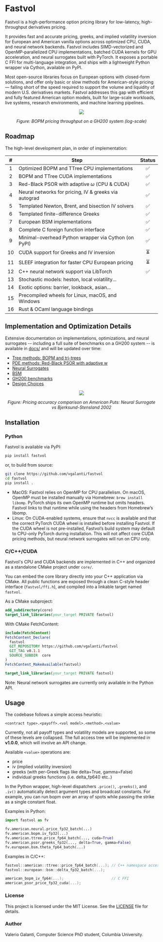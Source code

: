 # Fastvol

Fastvol is a high-performance option pricing library for low-latency, high-throughput derivatives pricing. 

It provides fast and accurate pricing, greeks, and implied volatility inversion for European and American vanilla options across optimized CPU, CUDA, and neural network backends. Fastvol includes SIMD-vectorized and OpenMP-parallelized CPU implementations, batched CUDA kernels for GPU acceleration, and neural surrogates built with PyTorch. It exposes a portable C FFI for multi-language integration, and ships with a lightweight Python wrapper via Cython, available on PyPI.

Most open-source libraries focus on European options with closed-form solutions, and offer only basic or slow methods for American-style pricing — falling short of the speed required to support the volume and liquidity of modern U.S. derivatives markets. Fastvol addresses this gap with efficient and fully featured American option models, built for large-scale workloads, live systems, research environments, and machine learning pipelines.

<div align="center">
  <img src="https://raw.githubusercontent.com/vgalanti/fastvol/main/docs/assets/bopm_throughput.png"/>
  <p><em>Figure: BOPM pricing throughput on a GH200 system (log-scale) </em></p>
</div>



## Roadmap

The high-level development plan, in order of implementation:

|  #   | Step                                                     | Status |
| :--: | -------------------------------------------------------- | :----: |
|  1   | Optimized BOPM and TTree CPU implementations             |   ✅   |
|  2   | BOPM and TTree CUDA implementations                      |   ✅   |
|  3   | Red-Black PSOR with adaptive $\omega$ (CPU & CUDA)       |   ✅   |
|  4   | Neural networks for pricing, IV & greeks via autograd    |   ✅   |
|  5   | Templated Newton, Brent, and bisection IV solvers        |   ✅   |
|  6   | Templated finite-difference Greeks                       |   ✅   |
|  7   | European BSM implementations                             |   ✅   |
|  8   | Complete C foreign function interface                    |   ✅   |
|  9   | Minimal-overhead Python wrapper via Cython (on PyPI)     |   ✅   |
| 10   | CUDA support for Greeks and IV inversion                 |   ⏳   |
| 11   | SLEEF integration for faster CPU European pricing        |   ⏳   |
| 12   | C++ neural network support via LibTorch                  |   ✅    |
| 13   | Stochastic models: heston, local volatility...           |        |
| 14   | Exotic options: barrier, lookback, asian...              |        |
| 15   | Precompiled wheels for Linux, macOS, and Windows         |        |
| 16   | Rust & OCaml language bindings                           |        |



## Implementation and Optimization Details

Extensive documentation on implementations, optimizations, and neural surrogates  -- including a full suite of benchmarks on a GH200 system -- is available in [docs/](https://github.com/vgalanti/fastvol/tree/main/docs) and will be updated over time:

- [Tree methods: BOPM and tri-trees](https://github.com/vgalanti/fastvol/blob/main/docs/trees.md)
- [PDE methods: Red-Black PSOR with adaptive w](https://github.com/vgalanti/fastvol/blob/main/docs/pde.md)
- [Neural Surrogates](https://github.com/vgalanti/fastvol/blob/main/docs/neural.md)
- [BSM](https://github.com/vgalanti/fastvol/blob/main/docs/bsm.md)
- [GH200 benchmarks](https://github.com/vgalanti/fastvol/blob/main/docs/GH200.txt)
- [Design Choices](https://github.com/vgalanti/fastvol/blob/main/docs/choices.md)

<div align="center">
  <img src="https://raw.githubusercontent.com/vgalanti/fastvol/main/docs/assets/neural/nn_puts.gif"/>
  <p><em>Figure: Pricing accuracy comparison on American Puts: Neural Surrogate vs Bjerksund-Stensland 2002 </em></p>
</div>



## Installation

### Python

Fastvol is available via PyPI:

```bash
pip install fastvol
```

or, to build from source:

```bash
git clone https://github.com/vgalanti/fastvol
cd fastvol
pip install .
```

* MacOS: Fastvol relies on OpenMP for CPU parallelism. On macOS, OpenMP must be installed manually via Homebrew: `brew install libomp`. PyTorch ships its own OpenMP runtime but omits headers. Fastvol links to that runtime while using the headers from Homebrew’s libomp.
* Linux: On CUDA-enabled systems, ensure that `nvcc` is available and that the correct PyTorch CUDA wheel is installed before installing Fastvol. If the CUDA wheel is not pre-installed, Fastvol’s build system may default to CPU-only PyTorch during installation. This will not affect core CUDA pricing methods, but neural network surrogates will run on CPU only.

### C/C++/CUDA
Fastvol's CPU and CUDA backends are implemented in C++ and organized as a standalone CMake project under `core/`.

You can embed the core library directly into your C++ application via CMake. All public functions are exposed through a clean C-style header interface (`fastvol/ffi.h`), and compiled into a linkable target named `fastvol`.

As a CMake subproject:
```cmake
add_subdirectory(core)
target_link_libraries(your_target PRIVATE fastvol)
```

With CMake FetchContent:
```cmake
include(FetchContent)
FetchContent_Declare(
  fastvol
  GIT_REPOSITORY https://github.com/vgalanti/fastvol
  GIT_TAG v0.1.1
  SOURCE_SUBDIR  core
)
FetchContent_MakeAvailable(fastvol)

target_link_libraries(your_target PRIVATE fastvol)
```

Note: Neural network surrogates are currently only available in the Python API.

## Usage

The codebase follows a simple access heuristic:

```<contract type>.<payoff>.<vol model>.<method>.<value>```

Currently, not all payoff types and volatility models are supported, so some of these levels are collapsed. The full access tree will be implemented in **v1.0.0**, which will involve an API change.

Available `<value>` operations are:
- price
- iv (implied volatility inversion)
- greeks (with per-Greek flags like delta=True, gamma=False)
- individual greeks functions (i.e. delta_fp64() etc..)

In the Python wrapper, high-level dispatchers `.price()`, `.greeks()`, and `.iv()` automatically detect argument types and broadcast constants. For example, you can run bopm over an array of spots while passing the strike as a single constant float.

Examples in Python:
```python
import fastvol as fv

fv.american.neural.price_fp32_batch(...)
fv.american.bopm.iv_fp32(...)
fv.american.ttree.price_fp64_batch(..., cuda=True)
fv.american.psor.greeks_fp32(..., delta=True, gamma=False)
fv.european.bsm.theta_fp64_batch(...)
```

Examples in C/C++:
```c
fastvol::american::ttree::price_fp64_batch(...); // C++ namespace access
fastvol::european::bsm::delta_fp32_batch(...); 

american_bopm_iv_fp64(...);                      // C FFI
american_psor_price_fp32_cuda(...);             
```

### License

This project is licensed under the MIT License. See the [LICENSE](https://github.com/vgalanti/fastvol/blob/main/LICENSE) file for details.


### Author

Valerio Galanti, Computer Science PhD student, Columbia University.
